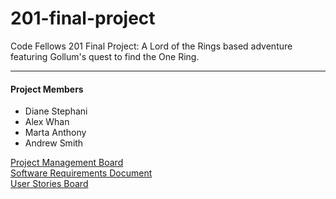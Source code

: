 # 201-final-project
Code Fellows 201 Final Project:
A Lord of the Rings based adventure featuring Gollum's quest to find the One Ring.

---

#### Project Members

- Diane Stephani
- Alex Whan
- Marta Anthony
- Andrew Smith

[Project Management Board](https://trello.com/b/FDi7BtZE/201-final-project)  
[Software Requirements Document](/requirements.md)  
[User Stories Board](https://trello.com/b/fFQhGQ1A/user-stories)  
